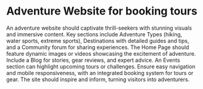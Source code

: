 # Adventure Website for booking tours

An adventure website should captivate thrill-seekers with stunning visuals and immersive content. Key sections include Adventure Types (hiking, water sports, extreme sports), Destinations with detailed guides and tips, and a Community forum for sharing experiences. The Home Page should feature dynamic images or videos showcasing the excitement of adventure. Include a Blog for stories, gear reviews, and expert advice. An Events section can highlight upcoming tours or challenges. Ensure easy navigation and mobile responsiveness, with an integrated booking system for tours or gear. The site should inspire and inform, turning visitors into adventurers.
